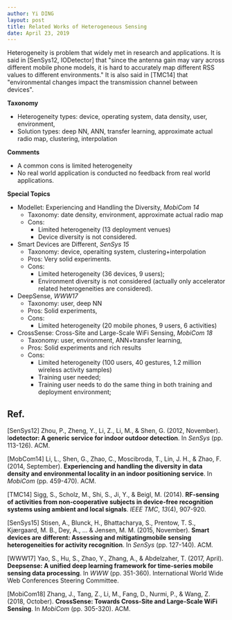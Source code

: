 ```yaml
---
author: Yi DING
layout: post
title: Related Works of Heterogeneous Sensing
date: April 23, 2019
---
```


Heterogeneity is problem that widely met in research and applications. It is said in [SenSys12, IODetector] that "since the antenna gain may vary across different mobile phone models, it is hard to accurately map different RSS values to different environments." It is also said in [TMC14] that "environmental changes impact the transmission channel between devices".



**Taxonomy**

* Heterogeneity types: device, operating system, data density, user, environment,
* Solution types: deep NN, ANN, transfer learning, approximate actual radio map, clustering, interpolation

**Comments**

* A common cons is limited heterogeneity
* No real world application is conducted no feedback from real world applications.

**Special Topics**

* Modellet: Experiencing and Handling the Diversity, *MobiCom 14*
  * Taxonomy: date density, environment, approximate actual radio map
  * Cons:
    * Limited heterogeneity (13 deployment venues)
    * Device diversity is not considered.
* Smart Devices are Different, *SenSys 15*
  * Taxonomy: device, operaiting system, clustering+interpolation
  * Pros: Very solid experiments.
  * Cons: 
    * Limited heterogeneity (36 devices, 9 users); 
    * Environment diversity is not considered (actually only accelerator related heterogeneities are considered).
* DeepSense, *WWW17*
  * Taxonomy: user, deep NN
  * Pros: Solid experiments, 
  * Cons:
    * Limited heterogeneity (20 mobile phones, 9 users, 6 activities)
* CrossSense: Cross-Site and Large-Scale WiFi Sensing, *MobiCom 18*
  * Taxonomy: user, environment, ANN+transfer learning,
  * Pros: Solid experiments and rich results
  * Cons: 
    * Limited heterogeneity (100 users, 40 gestures, 1.2 million wireless activity samples)
    * Training user needed;
    * Training user needs to do the same thing in both training and deployment environment;

## Ref.

[SenSys12] Zhou, P., Zheng, Y., Li, Z., Li, M., & Shen, G. (2012, November). I**odetector: A generic service for indoor outdoor detection**. In *SenSys* (pp. 113-126). ACM.

[MobCom14] Li, L., Shen, G., Zhao, C., Moscibroda, T., Lin, J. H., & Zhao, F. (2014, September). **Experiencing and handling the diversity in data density and environmental locality in an indoor positioning service**. In *MobiCom* (pp. 459-470). ACM.

[TMC14] Sigg, S., Scholz, M., Shi, S., Ji, Y., & Beigl, M. (2014). **RF-sensing of activities from non-cooperative subjects in device-free recognition systems using ambient and local signals**. *IEEE TMC*, *13*(4), 907-920.

[SenSys15] Stisen, A., Blunck, H., Bhattacharya, S., Prentow, T. S., Kjærgaard, M. B., Dey, A., ... & Jensen, M. M. (2015, November). **Smart devices are different: Assessing and mitigatingmobile sensing heterogeneities for activity recognition**. In *SenSys* (pp. 127-140). ACM.

[WWW17] Yao, S., Hu, S., Zhao, Y., Zhang, A., & Abdelzaher, T. (2017, April). **Deepsense: A unified deep learning framework for time-series mobile sensing data processing**. In *WWW* (pp. 351-360). International World Wide Web Conferences Steering Committee.

[MobiCom18] Zhang, J., Tang, Z., Li, M., Fang, D., Nurmi, P., & Wang, Z. (2018, October). **CrossSense: Towards Cross-Site and Large-Scale WiFi Sensing**. In *MobiCom* (pp. 305-320). ACM.

